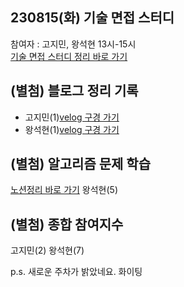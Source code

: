 ## 230815(화) 기술 면접 스터디
참여자 : 고지민, 왕석현
13시-15시
<br>[기술 면접 스터디 정리 바로 가기](https://www.notion.so/ready-for-dev/8c1b478bbfc94404910226a425098520?p=51c41479c2344fd0a579f469cc740769&pm=s)

## (별첨) 블로그 정리 기록
- 고지민(1)[velog 구경 가기](https://velog.io/@wlals425315)
- 왕석현(1)[velog 구경 가기](https://velog.io/@wsh096)

## (별첨) 알고리즘 문제 학습
[노션정리 바로 가기](https://www.notion.so/ready-for-dev/5698acf6007f4d298a8d7b9dc8c81c8d?v=1eb079e5617e4fdd832629953102b3f0)
왕석현(5)

## (별첨) 종합 참여지수
고지민(2)
왕석현(7)

p.s. 새로운 주차가 밝았네요. 화이팅
